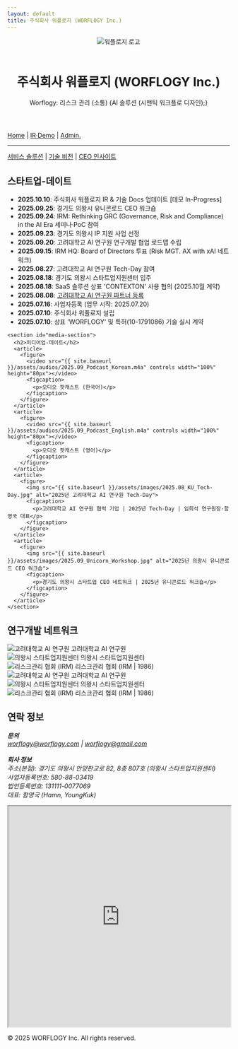 ```yaml
---
layout: default
title: 주식회사 워플로지 (WORFLOGY Inc.)
---
```


<main>
  <header>
    <img src="{{ site.baseurl }}/assets/images/worflogy_logo.svg" alt="워플로지 로고" style="max-height: 80px; margin-bottom: 1.5em;">
    <h1>주식회사 워플로지 (WORFLOGY Inc.)</h1>
    <p>Worflogy: 리스크 관리 (소통) {AI 솔루션 (시맨틱 워크플로 디자인);}</p>
  </header>

  <nav class="unified-nav">
    <div class="nav-group-top">
      <a href="{{ site.baseurl }}/">Home</a> |
      <a href="#" id="menu-irdemo" data-mdfile="irdemo.md">IR·Demo</a> |
      <a href="https://docs.google.com/spreadsheets/d/1lVdA_YIePXFhofIH-OcDZaNUQbtxsbenwas8LmVE8uA/edit?usp=sharing" target="_blank">Admin.</a>
    </div>
    <hr class="nav-divider">
    <div id="content-section">
      <a href="#" id="menu-servicesolution" data-mdfile="servicesolution.md">서비스 솔루션</a> |
      <a href="#" id="menu-techvision" data-mdfile="techvision.md">기술 비전</a> |
      <a href="#" id="menu-ceoinsight" data-mdfile="ceoinsight.md">CEO 인사이트</a>
    </div>
  </nav>

  <article id="content-area"></article>

  <div class="dual-grid">
    <section id="notion-section">
      <h2>스타트업-데이트</h2>
      <div id="current-time"></div>
      <script src="{{ site.baseurl }}/timeSync.js"></script>
      <ul>
        <li><strong>2025.10.10</strong>: 주식회사 워플로지 IR & 기술 Docs 업데이트 [데모 In-Progress]</li>
        <li><strong>2025.09.25</strong>: 경기도 의왕시 유니콘로드 CEO 워크숍</li>
        <li><strong>2025.09.24</strong>: IRM: Rethinking GRC (Governance, Risk and Compliance) in the AI Era 세미나·PoC 참여</li>
        <li><strong>2025.09.23</strong>: 경기도 의왕시 IP 지원 사업 선정</li>
        <li><strong>2025.09.20</strong>: 고려대학교 AI 연구원 연구개발 협업 로드맵 수립</li>
        <li><strong>2025.09.15</strong>: IRM HQ: Board of Directors 투표 (Risk MGT. AX with xAI 네트워크)</li>
        <li><strong>2025.08.27</strong>: 고려대학교 AI 연구원 Tech-Day 참여</li>
        <li><strong>2025.08.18</strong>: 경기도 의왕시 스타트업지원센터 입주</li>
        <li><strong>2025.08.18</strong>: SaaS 솔루션 상표 'CONTEXTON' 사용 협의 (2025.10월 계약)</li>
        <li><strong>2025.08.08</strong>: <a href="https://hiai.korea.ac.kr" target="_blank">고려대학교 AI 연구원 파트너 등록</a></li>
        <li><strong>2025.07.16</strong>: 사업자등록 (업무 시작: 2025.07.20)</li>
        <li><strong>2025.07.10</strong>: 주식회사 워플로지 설립</li>
        <li><strong>2025.07.10</strong>: 상표 'WORFLOGY' 및 특허(10-1791086) 기술 실시 계약</li>
      </ul>
    </section>

    <section id="media-section">
      <h2>미디어업-데이트</h2>
      <article>
        <figure>
          <video src="{{ site.baseurl }}/assets/audios/2025.09_Podcast_Korean.m4a" controls width="100%" height="80px"></video>
          <figcaption>
            <p>오디오 팟캐스트 (한국어)</p>
          </figcaption>
        </figure>
      </article>
      <article>
        <figure>
          <video src="{{ site.baseurl }}/assets/audios/2025.09_Podcast_English.m4a" controls width="100%" height="80px"></video>
          <figcaption>
            <p>오디오 팟캐스트 (영어)</p>
          </figcaption>
        </figure>
      </article>
      <article>
        <figure>
          <img src="{{ site.baseurl }}/assets/images/2025.08_KU_Tech-Day.jpg" alt="2025년 고려대학교 AI 연구원 Tech-Day">
          <figcaption>
            <p>고려대학교 AI 연구원 협력 기업 | 2025년 Tech-Day | 임희석 연구원장·함영국 대표</p>
          </figcaption>
        </figure>
      </article>
      <article>
        <figure>
          <img src="{{ site.baseurl }}/assets/images/2025.09_Unicorn_Workshop.jpg" alt="2025년 의왕시 유니콘로드 CEO 워크숍">
          <figcaption>
            <p>경기도 의왕시 스타트업 CEO 네트워크 | 2025년 유니콘로드 워크숍</p>
          </figcaption>
        </figure>
      </article>
    </section>
  </div>

  <aside id="partners-section">
    <h2>연구개발 네트워크</h2>
    <div class="slider">
      <div class="slider-track">
        <div class="slide-item"><img src="{{ site.baseurl }}/assets/partners/KU_HiAI.png" alt="고려대학교 AI 연구원">
          <span class="slide-caption">고려대학교 AI 연구원</span>
        </div>
        <div class="slide-item"><img src="{{ site.baseurl }}/assets/partners/UiWang_City.png" alt="의왕시 스타트업지원센터">
          <span class="slide-caption">의왕시 스타트업지원센터</span>
        </div>
        <div class="slide-item"><img src="{{ site.baseurl }}/assets/partners/IRM.png" alt="리스크관리 협회 (IRM)">
          <span class="slide-caption">리스크관리 협회 (IRM | 1986)</span>
        </div>
        <div class="slide-item"><img src="{{ site.baseurl }}/assets/partners/KU_HiAI.png" alt="고려대학교 AI 연구원">
          <span class="slide-caption">고려대학교 AI 연구원</span>
        </div>
        <div class="slide-item"><img src="{{ site.baseurl }}/assets/partners/UiWang_City.png" alt="의왕시 스타트업지원센터">
          <span class="slide-caption">의왕시 스타트업지원센터</span>
        </div>
        <div class="slide-item"><img src="{{ site.baseurl }}/assets/partners/IRM.png" alt="리스크관리 협회 (IRM)">
          <span class="slide-caption">리스크관리 협회 (IRM | 1986)</span>
        </div>
      </div>
    </div>
  </aside>

<section id="contact">
    <h2>연락 정보</h2>
    <address>
        <p>
            <strong>문의</strong><br>
            <a href="mailto:worflogy@worflogy.com">worflogy@worflogy.com</a> | <a href="mailto:worflogy@gmail.com">worflogy@gmail.com</a><br><br>
            <strong>회사 정보</strong><br>
            주소(본점): 경기도 의왕시 안양판교로 82, 8층 807호 (의왕시 스타트업지원센터)<br>
            사업자등록번호: 580-88-03419<br>
            법인등록번호: 131111-0077069<br>
            대표: 함영국 (Hamn, YoungKuk)
        </p>
    </address>
</section>

<iframe src="https://app.dante-ai.com/embed/?kb_id=29f3a764-b5a9-4888-9553-82ca6ecd4ad3&token=e0f7826a-9cbf-4e81-97d2-249c62e3e76e&modeltype=gemini-2.0-flash-lite&tabs=false" allow="clipboard-write; clipboard-read; *;microphone *" width="100%" height="500"></iframe>

  <footer>
      <p>&copy; 2025 WORFLOGY Inc. All rights reserved.</p>
  </footer>
</main>